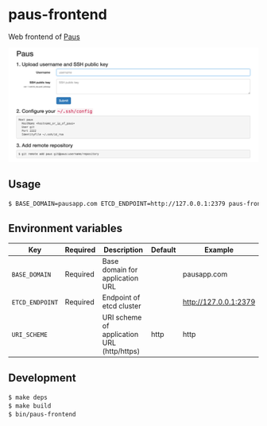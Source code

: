 # paus-frontend

Web frontend of [Paus](https://github.com/dtan4/paus)

![paus-frontend](images/paus-frontend.png)

## Usage

``` bash
$ BASE_DOMAIN=pausapp.com ETCD_ENDPOINT=http://127.0.0.1:2379 paus-frontend
```

## Environment variables

| Key             | Required | Description                                | Default | Example               |
|-----------------|----------|--------------------------------------------|---------|-----------------------|
| `BASE_DOMAIN`   | Required | Base domain for application URL            |         | pausapp.com           |
| `ETCD_ENDPOINT` | Required | Endpoint of etcd cluster                   |         | http://127.0.0.1:2379 |
| `URI_SCHEME`    |          | URI scheme of application URL (http/https) | http    | http                  |

## Development

``` bash
$ make deps
$ make build
$ bin/paus-frontend
```
